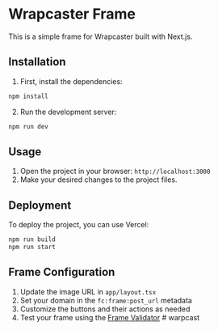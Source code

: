 # Wrapcaster Frame

This is a simple frame for Wrapcaster built with Next.js.

## Installation

1. First, install the dependencies:
```bash
npm install
```

2. Run the development server:
```bash
npm run dev
```

## Usage

1. Open the project in your browser: `http://localhost:3000`
2. Make your desired changes to the project files.

## Deployment

To deploy the project, you can use Vercel:

```bash
npm run build
npm run start
```

## Frame Configuration

1. Update the image URL in `app/layout.tsx`
2. Set your domain in the `fc:frame:post_url` metadata
3. Customize the buttons and their actions as needed
4. Test your frame using the [Frame Validator](https://warpcast.com/~/developers/frames) #   w a r p c a s t  
 